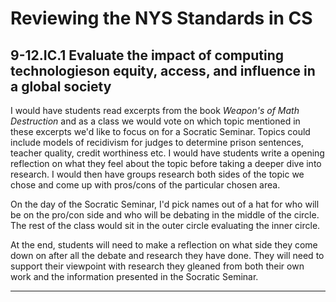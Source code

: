
# Reviewing the NYS Standards in CS 

## 9-12.IC.1 Evaluate the impact of computing technologieson equity, access, and influence in a global society

I would have students read excerpts from the book <em>Weapon's of Math Destruction</em> and as a class we would vote on which topic mentioned in these excerpts we'd like to focus on for a Socratic Seminar. Topics could include models of recidivism for judges to determine prison sentences, teacher quality, credit worthiness etc. I would have students write a opening reflection on what they feel about the topic before taking a deeper dive into research. I would then have groups research both sides of the topic we chose and come up with pros/cons of the particular chosen area. 

On the day of the Socratic Seminar, I'd pick names out of a hat for who will be on the pro/con side and who will be debating in the middle of the circle. The rest of the class would sit in the outer circle evaluating the inner circle. 

At the end, students will need to make a reflection on what side they come down on after all the debate and research they have done. They will need to support their viewpoint with research they gleaned from both their own work and the information presented in the Socratic Seminar.

------------------------------------------------------------------



